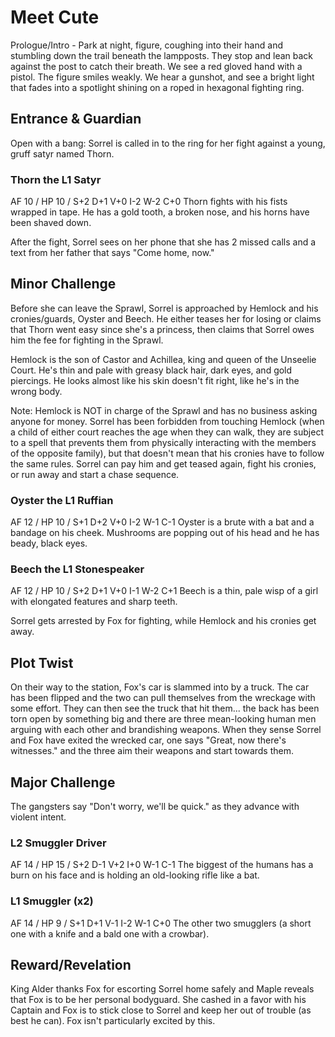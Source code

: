 # Meet Cute
Prologue/Intro - Park at night, figure, coughing into their hand and stumbling down the trail beneath the lampposts. They stop and lean back against the post to catch their breath. We see a red gloved hand with a pistol. The figure smiles weakly. We hear a gunshot, and see a bright light that fades into a spotlight shining on a roped in hexagonal fighting ring. 

## Entrance & Guardian
Open with a bang: Sorrel is called in to the ring for her fight against a young, gruff satyr named Thorn.

### Thorn the L1 Satyr
AF 10 / HP 10 / S+2 D+1 V+0 I-2 W-2 C+0
Thorn fights with his fists wrapped in tape. He has a gold tooth, a broken nose, and his horns have been shaved down.

After the fight, Sorrel sees on her phone that she has 2 missed calls and a text from her father that says "Come home, now."

## Minor Challenge
Before she can leave the Sprawl, Sorrel is approached by Hemlock and his cronies/guards, Oyster and Beech. He either teases her for losing or claims that Thorn went easy since she's a princess, then claims that Sorrel owes him the fee for fighting in the Sprawl.

Hemlock is the son of Castor and Achillea, king and queen of the Unseelie Court. He's thin and pale with greasy black hair, dark eyes, and gold piercings. He looks almost like his skin doesn't fit right, like he's in the wrong body.

Note: Hemlock is NOT in charge of the Sprawl and has no business asking anyone for money. Sorrel has been forbidden from touching Hemlock (when a child of either court reaches the age when they can walk, they are subject to a spell that prevents them from physically interacting with the members of the opposite family), but that doesn't mean that his cronies have to follow the same rules. Sorrel can pay him and get teased again, fight his cronies, or run away and start a chase sequence.

### Oyster the L1 Ruffian
AF 12 / HP 10 / S+1 D+2 V+0 I-2 W-1 C-1
Oyster is a brute with a bat and a bandage on his cheek. Mushrooms are popping out of his head and he has beady, black eyes.

### Beech the L1 Stonespeaker
AF 12 / HP 10 / S+2 D+1 V+0 I-1 W-2 C+1
Beech is a thin, pale wisp of a girl with elongated features and sharp teeth.

Sorrel gets arrested by Fox for fighting, while Hemlock and his cronies get away.

## Plot Twist
On their way to the station, Fox's car is slammed into by a truck. The car has been flipped and the two can pull themselves from the wreckage with some effort. They can then see the truck that hit them... the back has been torn open by something big and there are three mean-looking human men arguing with each other and brandishing weapons. When they sense Sorrel and Fox have exited the wrecked car, one says "Great, now there's witnesses." and the three aim their weapons and start towards them.

## Major Challenge
The gangsters say "Don't worry, we'll be quick." as they advance with violent intent.

### L2 Smuggler Driver
AF 14 / HP 15 / S+2 D-1 V+2 I+0 W-1 C-1
The biggest of the humans has a burn on his face and is holding an old-looking rifle like a bat.

### L1 Smuggler (x2)
AF 14 / HP  9 / S+1 D+1 V-1 I-2 W-1 C+0
The other two smugglers (a short one with a knife and a bald one with a crowbar).

## Reward/Revelation
King Alder thanks Fox for escorting Sorrel home safely and Maple reveals that Fox is to be her personal bodyguard. She cashed in a favor with his Captain and Fox is to stick close to Sorrel and keep her out of trouble (as best he can). Fox isn't particularly excited by this.
